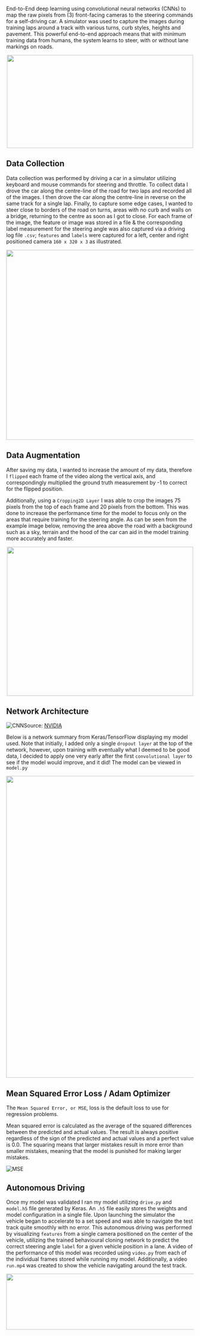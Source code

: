 
End-to-End deep learning using convolutional neural networks (CNNs) to map the raw pixels from (3) front-facing cameras to the steering commands for a self-driving car. A simulator was used to capture the images during training laps around a track with various turns, curb styles, heights and pavement. This powerful end-to-end approach means that with minimum training data from humans, the system learns to steer, with or without lane markings on roads.

<p align="center">
<img width="500" height="250" src="behavioral_cloning_gif.gif"
</p>


Data Collection
---

Data collection was performed by driving a car in a simulator utilizing keyboard and mouse commands for steering and throttle. To collect data I drove the car along the centre-line of the road for two laps and recorded all of the images. I then drove the car along the centre-line in reverse on the same track for a single lap. Finally, to capture some edge cases, I wanted to steer close to borders of the road on turns, areas with no curb and walls on a bridge, returning to the centre as soon as I got to close. For each frame of the image, the feature or image was stored in a file & the corresponding label measurement for the steering angle was also captured via a driving log file `.csv`; `features` and `labels` were captured for a left, center and right positioned camera `160 x 320 x 3`  as illustrated.    
  
<p align="center">
<img width="800" height="510" src="images/diagram.jpg"</p>  

Data Augmentation
---  
After saving my data, I wanted to increase the amount of my data, therefore I `flipped` each frame of the video along the vertical axis, and correspondingly multiplied the ground truth measurement by -1 to correct for the flipped position.  

Additionally, using a `Cropping2D Layer` I was able to crop the images 75 pixels from the top of each frame and 20 pixels from the bottom. This was done to increase the performance time for the model to focus only on the areas that require training for the steering angle. As can be seen from the example image below, removing the area above the road with a background such as a sky, terrain and the hood of the car can aid in the model training more accurately and faster.  

  
<p align="center">
<img width="500" height="400" src="images/original-image.jpg"</p>
 

Network Architecture
---    

![CNN](images/cnn-architecture.png)Source: [NVIDIA](https://arxiv.org/pdf/1604.07316v1.pdf)  


Below is a network summary from Keras/TensorFlow displaying my model used.  Note that initially, I added only a single `dropout layer` at the top of the network, however, upon training with eventually what I deemed to be good data, I decided to apply one very early after the first `convolutional layer` to see if the model would improve, and it did!  The model can be viewed in `model.py`  

<p align="center">
<img width="600" height="810" src="images/CNN_Final.jpg"</p>   
  

Mean Squared Error Loss / Adam Optimizer
---

The `Mean Squared Error, or MSE`, loss is the default loss to use for regression problems.

Mean squared error is calculated as the average of the squared differences between the predicted and actual values. The result is always positive regardless of the sign of the predicted and actual values and a perfect value is 0.0. The squaring means that larger mistakes result in more error than smaller mistakes, meaning that the model is punished for making larger mistakes.  

 

![MSE](mean_squared_error_loss.png)  


Autonomous Driving
---

Once my model was validated I ran my model utilizing `drive.py` and `model.h5` file generated by Keras.   An `.h5` file easily stores the weights and model configuration in a single file. Upon launching the simulator the vehicle began to accelerate to a set speed and was able to navigate the test track quite smoothly with no error.  This autonomous driving was performed by visualizing `features` from a single camera positioned on the center of the vehicle, utilizing the trained behavioural cloning network to predict the correct steering angle `label` for a given vehicle position in a lane.  A video of the performance of this model was recorded using `video.py` from each of the individual frames stored while running my model.  Additionally, a video `run.mp4` was created to show the vehicle navigating around the test track.    

<p align="center">
<img width="700" height="150" src="images/network_computed.png"</p>  
     









  
